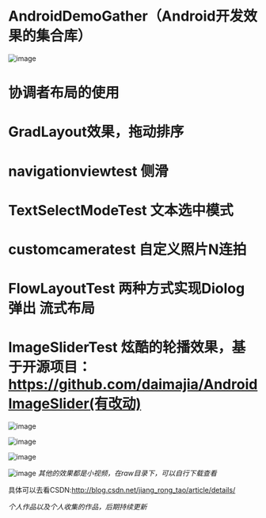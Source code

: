 # AndroidDemoGather（Android开发效果的集合库）

![image](https://github.com/jiangrongtao/AndroidDemoGather/blob/master/AndroidDemoGather/raw/result.gif)

# 协调者布局的使用

# GradLayout效果，拖动排序

# navigationviewtest 侧滑

# TextSelectModeTest 文本选中模式

# customcameratest 自定义照片N连拍

# FlowLayoutTest 两种方式实现Diolog弹出 流式布局

# ImageSliderTest 炫酷的轮播效果，基于开源项目：https://github.com/daimajia/AndroidImageSlider(有改动)

![image](https://github.com/jiangrongtao/AndroidDemoGather/blob/master/AndroidDemoGather/raw/image1.gif)

![image](https://github.com/jiangrongtao/AndroidDemoGather/blob/master/AndroidDemoGather/raw/image2.gif)

![image](https://github.com/jiangrongtao/AndroidDemoGather/blob/master/AndroidDemoGather/raw/image3.gif)

![image](https://github.com/jiangrongtao/AndroidDemoGather/blob/master/AndroidDemoGather/raw/image4.gif)
*其他的效果都是小视频，在raw目录下，可以自行下载查看*

具体可以去看CSDN:http://blog.csdn.net/jiang_rong_tao/article/details/

*个人作品以及个人收集的作品，后期持续更新*
